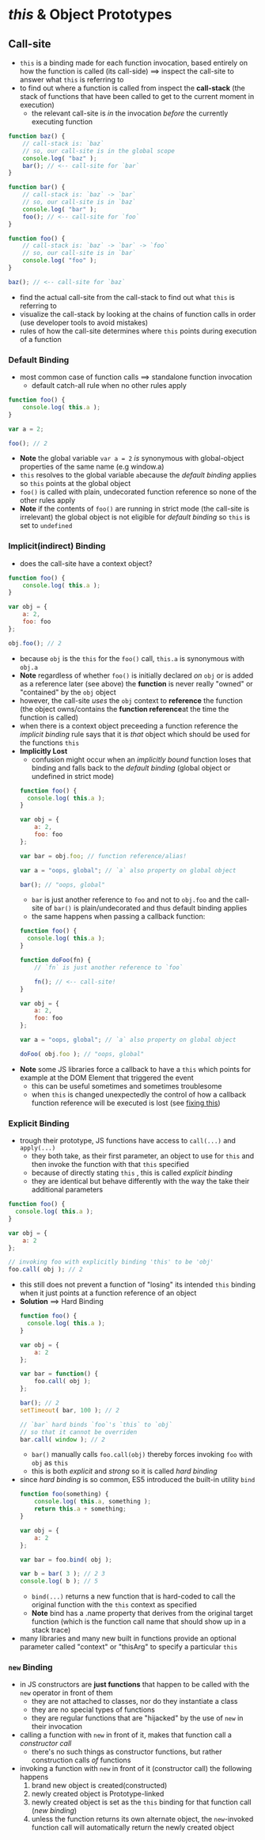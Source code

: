 # *this* & Object Prototypes
## Call-site
- `this` is a binding made for each function invocation, based entirely on how the function is called (its call-side) ==> inspect the call-site to answer what `this` is referring to
- to find out where a function is called from inspect the **call-stack** (the stack of functions that have been called to get to the current moment in execution)
  - the relevant call-site is *in* the invocation *before* the currently executing function
```js
function baz() {
    // call-stack is: `baz`
    // so, our call-site is in the global scope
    console.log( "baz" );
    bar(); // <-- call-site for `bar`
}

function bar() {
    // call-stack is: `baz` -> `bar`
    // so, our call-site is in `baz`
    console.log( "bar" );
    foo(); // <-- call-site for `foo`
}

function foo() {
    // call-stack is: `baz` -> `bar` -> `foo`
    // so, our call-site is in `bar`
    console.log( "foo" );
}

baz(); // <-- call-site for `baz`
```
  - find the actual call-site from the call-stack to find out what `this` is referring to
  - visualize the call-stack by looking at the chains of function calls in order (use developer tools to avoid mistakes)
- rules of how the call-site determines where `this` points during execution of a function

### Default Binding
- most common case of function calls ==> standalone function invocation 
  - default catch-all rule when no other rules apply
```js
function foo() {
    console.log( this.a );
}

var a = 2;

foo(); // 2
```
- **Note** the global variable `var a = 2` *is* synonymous with global-object properties of the same name (e.g window.a)
- `this` resolves to the global variable `a`because the *default binding* applies so `this` points at the global object 
- `foo()` is called with plain, undecorated function reference so none of the other rules apply
- **Note** if the contents of `foo()` are running in strict mode (the call-site is irrelevant) the global object is not eligible for *default binding* so `this` is set to `undefined` 

### Implicit(indirect) Binding
- does the call-site have a context object?
```js
function foo() {
    console.log( this.a );
}

var obj = {
    a: 2,
    foo: foo
};

obj.foo(); // 2
```
- because `obj` is the `this` for the `foo()` call, `this.a` is synonymous with `obj.a`
- **Note** regardless of whether `foo()` is initially declared *on* `obj` or is added as a reference later (see above) the **function** is never really "owned" or "contained" by the `obj` object
- however, the call-site *uses* the `obj` context to **reference** the function (the object owns/contains the **function reference**at the time the function is called)
- when there is a context object preceeding a function reference the *implicit binding* rule says that it is *that* object which should be used for the functions `this`
- **Implicitly Lost**
  - confusion might occur when an *implicitly bound* function loses that binding and falls back to the *default binding* (global object or undefined in strict mode)
  ```js
  function foo() {
    console.log( this.a );
  }

  var obj = {
      a: 2,
      foo: foo
  };

  var bar = obj.foo; // function reference/alias!

  var a = "oops, global"; // `a` also property on global object

  bar(); // "oops, global"
  ```
  - `bar` is just another reference to `foo` and not to `obj.foo` and the call-site of `bar()` is plain/undecorated and thus default binding applies
  - the same happens when passing a callback function:
  ```js
  function foo() {
    console.log( this.a );
  }

  function doFoo(fn) {
      // `fn` is just another reference to `foo`

      fn(); // <-- call-site!
  }

  var obj = {
      a: 2,
      foo: foo
  };

  var a = "oops, global"; // `a` also property on global object

  doFoo( obj.foo ); // "oops, global"
  ```
- **Note** some JS libraries force a callback to have a `this` which points for example at the DOM Element that triggered the event
  - this can be useful sometimes and sometimes troublesome
  - when `this` is changed unexpectedly the control of how a callback function reference will be executed is lost (see [fixing this]())

### Explicit Binding
- trough their prototype, JS functions have access to `call(...)` and `apply(...)`
  - they both take, as their first parameter, an object to use for `this` and then invoke the function with that `this` specified
  - because of directly stating `this` , this is called *explicit binding*
  - they are identical but behave differently with the way the take their additional parameters
```js
function foo() {
  console.log( this.a );
}

var obj = {
    a: 2
};

// invoking foo with explicitly binding 'this' to be 'obj'
foo.call( obj ); // 2 
```
- this still does not prevent a function of "losing" its intended `this` binding when it just points at a function reference of an object 
- **Solution** ==> Hard Binding
  ```js
  function foo() {
    console.log( this.a );
  }

  var obj = {
      a: 2
  };

  var bar = function() {
      foo.call( obj );
  };

  bar(); // 2
  setTimeout( bar, 100 ); // 2

  // `bar` hard binds `foo`'s `this` to `obj`
  // so that it cannot be overriden
  bar.call( window ); // 2
  ```
  - `bar()` manually calls `foo.call(obj)` thereby forces invoking `foo` with `obj` as `this`
  - this is both *explicit* and *strong* so it is called *hard binding*
- since *hard binding* is so common, ES5 introduced the built-in utility `bind`
  ```js
  function foo(something) {
      console.log( this.a, something );
      return this.a + something;
  }

  var obj = {
      a: 2
  };

  var bar = foo.bind( obj );

  var b = bar( 3 ); // 2 3
  console.log( b ); // 5
  ```
  - `bind(...)` returns a new function that is hard-coded to call the original function with the `this` context as specified
  - **Note** bind has a .name property that derives from the original target function (which is the function call name that should show up in a stack trace)
- many libraries and many new built in functions provide an optional parameter called "context" or "thisArg" to specify a particular `this`

### `new` Binding
- in JS constructors are **just functions** that happen to be called with the `new` operator in front of them
  - they are not attached to classes, nor do they instantiate a class
  - they are no special types of functions
  - they are regular functions that are "hijacked" by the use of `new` in their invocation
- calling a function with `new` in front of it, makes that function call a *constructor call*
  - there's no such things as constructor functions, but rather construction calls *of* functions
- invoking a function with `new` in front of it (constructor call) the following happens
  1. brand new object is created(constructed)
  2. newly created object is Prototype-linked
  3. newly created object is set as the `this` binding for that function call (*new binding*)
  4. unless the function returns its own alternate object, the `new`-invoked function call will automatically return the newly created object

